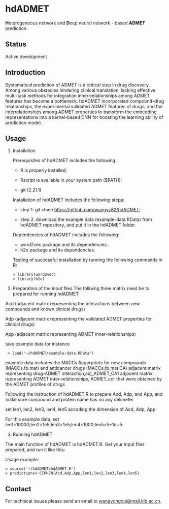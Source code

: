 # hdADMET

**H**eterogeneous network and **D**eep neural network - based **ADMET** prediction. 

## Status

Active development

## Introduction

Systematical prediction of ADMET is a critical step in drug discovery. Among various obstacles hindering clinical translation, lacking effective multi-task methods for integration inner-relationships among ADMET features has become a bottleneck. hdADMET incorporated compound-drug relationships, the experimental validated ADMET features of drugs, and the interrelationships among ADMET properties to transform the embedding representations into a kernel-based DNN for boosting the learning ability of prediction model.

## Usage

1. Installation

   Prerequisites of hdADMET includes the following: 

   - R is properly installed; 

   - Rscript is available in your system path ($PATH);

   - git (2.21.1)

    Installation of hdADMET includes the following steps:

    - step 1: git clone https://github.com/wangyc82/hdADMET;

    - step 2: download the example data (example-data.RData) from hdADMET repository, and put it in the hdADMET folder.

    Dependencies of hdADMET includes the following: 

    - word2vec package and its dependencies.
    - h2o package and its dependencies.

    Testing of successful installation by running the following commands in R:
     
       > library(word2vec)
       > library(h2o)


2. Preparation of the input files
The folliwng three matrix need be to prepared for running hdADMET

Acd (adjacent matrix representing the interactions between new compounds and known clinical drugs)

Adp (adjacent matrix representing the validated ADMET properties for clinical drugs)

App (adjacent matrix representing ADMET inner-relationships)

take example data for instance

     > load('~/hdADMET/example-data.RData')

example data includes the MACCs fingerprints for new compounds (MACCs.fp.mat) and anticancer drugs (MACCs.fp.mat.CA)
adjacent matrix representing drug-ADMET interaction,adj_ADMET_CA1
adjacent matrix representing ADMET inter-relationships, ADMET_cor that were obtained by the ADMET profiles of drugs

Following the instruction of hdADMET.R to prepare Acd, Adp, and App, and make sure compound and protein name has no any delimeter

set len1, len2, len3, len4, len5 accoding the dimension of Acd, Adp, App

For this example data, set len1=10000;len2=1e5;len3=1e5;len4=1000;len5=5*1e+5.

3. Running hdADMET

The main function of hdADMET is hdADMET.R. Get your input files prepared, and run it like this:

Usage example:

    > source('~/hdADMET/hdADMET.R')
    > predictions<-CIPHEN(Acd,Adp,App,len1,len2,len3,len4,len5)
    

## Contact

For technical issues please send an email to wangyongcui@mail.kib.ac.cn.
